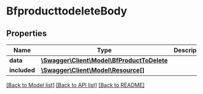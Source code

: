 # BfproducttodeleteBody

## Properties
Name | Type | Description | Notes
------------ | ------------- | ------------- | -------------
**data** | [**\Swagger\Client\Model\BfProductToDelete**](BfProductToDelete.md) |  | [optional] 
**included** | [**\Swagger\Client\Model\Resource[]**](Resource.md) |  | [optional] 

[[Back to Model list]](../../README.md#documentation-for-models) [[Back to API list]](../../README.md#documentation-for-api-endpoints) [[Back to README]](../../README.md)

